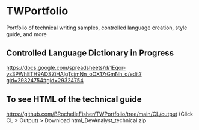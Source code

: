 # TWPortfolio
Portfolio of technical writing samples, controlled language creation, style guide, and more

## Controlled Language Dictionary in Progress
https://docs.google.com/spreadsheets/d/1Eqor-ys3PWhETH9ADSZiHAlgTcjmNn_oOX17rGmNh_o/edit?gid=29324754#gid=29324754

## To see HTML of the technical guide
https://github.com/BRochelleFisher/TWPortfolio/tree/main/CL/output (Click CL > Output) > Download html_DevAnalyst_technical.zip
